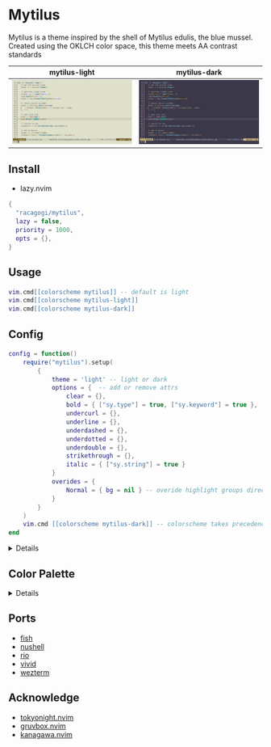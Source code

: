 # Mytilus

Mytilus is a theme inspired by the shell of Mytilus edulis, the blue mussel.
Created using the OKLCH color space,
this theme meets AA contrast standards

|mytilus-light|mytilus-dark|
|---|---|
|![mytilus-light](./asset/mytilus-light.png)|![mytilus-dark](./asset/mytilus-dark.png)|

## Install
		
- lazy.nvim

```lua
{
  "racagogi/mytilus",
  lazy = false,
  priority = 1000,
  opts = {},
}
```
## Usage
		
```lua
vim.cmd[[colorscheme mytilus]] -- default is light
vim.cmd[[colorscheme mytilus-light]]
vim.cmd[[colorscheme mytilus-dark]]
```

## Config	
			
```lua
config = function()
	require("mytilus").setup(
		{
			theme = 'light' -- light or dark
			options = {  -- add or remove attrs
				clear = {},
				bold = { ["sy.type"] = true, ["sy.keyword"] = true },
				undercurl = {},
				underline = {},
				underdashed = {},
				underdotted = {},
				underdouble = {},
				strikethrough = {},
				italic = { ["sy.string"] = true }
			}
			overides = { 
				Normal = { bg = nil } -- overide highlight groups directly
			}
		}
	)
	vim.cmd [[colorscheme mytilus-dark]] -- colorscheme takes precedence over theme
end
```
<details>

## light colors

| | hex | rgb | OKlab |
|---|---|---|
| d0_black | #38373F | [55.92, 54.62, 63.23] |  [0.34, 0.01, -0.01] |
| d0_white | #383930 | [55.83, 56.84, 48.03] |  [0.34, -0.01, 0.01] |
| d1_black | #403E47 | [63.71, 62.39, 71.19] |  [0.37, 0.01, -0.01] |
| d1_white | #404138 | [63.61, 64.65, 55.67] |  [0.37, -0.01, 0.01] |
| d2_black | #48464F | [71.65, 70.32, 79.3] |  [0.4, 0.01, -0.01] |
| d2_white | #48493F | [71.55, 72.63, 63.48] |  [0.4, -0.01, 0.01] |
| d3_black | #504E58 | [79.74, 78.4, 87.54] |  [0.43, 0.01, -0.01] |
| d3_white | #505147 | [79.65, 80.75, 71.45] |  [0.43, -0.01, 0.01] |
| d1_red | #5B303E | [91.35, 48.26, 62.24] |  [0.37, 0.06, 0.0] |
| d1_orange | #5C3421 | [91.88, 51.84, 33.36] |  [0.37, 0.05, 0.05] |
| d1_yellow | #4D3E10 | [77.06, 61.86, 16.25] |  [0.37, 0.0, 0.06] |
| d1_chartreuse | #304723 | [48.35, 71.33, 35.07] |  [0.37, -0.05, 0.05] |
| d1_green | #054B41 | [5.0, 74.72, 64.97] |  [0.37, -0.06, 0.0] |
| d1_cyan | #0B4759 | [11.0, 70.56, 89.47] |  [0.37, -0.05, -0.05] |
| d1_blue | #323E62 | [50.3, 61.59, 98.22] |  [0.37, -0.0, -0.06] |
| d1_purple | #4D3557 | [76.64, 52.71, 87.31] |  [0.37, 0.05, -0.05] |
| d3_red | #713D4E | [112.92, 61.3, 78.01] |  [0.43, 0.08, 0.0] |
| d3_orange | #72422B | [113.55, 65.58, 43.46] |  [0.43, 0.05, 0.05] |
| d3_yellow | #604E17 | [95.76, 77.58, 23.21] |  [0.43, 0.0, 0.08] |
| d3_chartreuse | #3D592E | [61.38, 88.91, 45.51] |  [0.43, -0.05, 0.05] |
| d3_green | #0A5D51 | [9.57, 92.97, 81.29] |  [0.43, -0.08, 0.0] |
| d3_cyan | #11586F | [17.3, 88.0, 110.64] |  [0.43, -0.05, -0.05] |
| d3_blue | #404D79 | [63.7, 77.25, 121.12] |  [0.43, -0.0, -0.08] |
| d3_purple | #5F436C | [95.27, 66.61, 108.05] |  [0.43, 0.05, -0.05] |
| v0_black | #F5F3FF | [245.03, 243.47, 254.71] |  [0.97, 0.01, -0.01] |
| v0_white | #F5F6EB | [244.92, 246.34, 235.02] |  [0.97, -0.01, 0.01] |
| v1_black | #E8E5FB | [231.89, 228.66, 250.83] |  [0.93, 0.01, -0.03] |
| v1_white | #E8EAD4 | [231.65, 234.34, 211.8] |  [0.93, -0.01, 0.03] |
| v2_black | #DBD8ED | [218.75, 215.54, 237.47] |  [0.89, 0.01, -0.03] |
| v2_white | #DBDDC7 | [218.52, 221.17, 198.86] |  [0.89, -0.01, 0.03] |
| v3_black | #CECBE0 | [205.76, 202.58, 224.25] |  [0.85, 0.01, -0.03] |
| v3_white | #CED0BA | [205.54, 208.14, 186.08] |  [0.85, -0.01, 0.03] |
| v2_red | #F8CED9 | [248.16, 205.67, 217.22] |  [0.89, 0.05, 0.0] |
| v2_orange | #F8D1C0 | [248.29, 209.16, 192.02] |  [0.89, 0.04, 0.04] |
| v2_yellow | #E7DAB6 | [231.48, 217.98, 181.81] |  [0.89, 0.0, 0.05] |
| v2_chartreuse | #CDE3C2 | [204.89, 226.73, 193.8] |  [0.89, -0.04, 0.04] |
| v2_green | #B8E6DC | [183.77, 230.17, 219.84] |  [0.89, -0.05, 0.0] |
| v2_cyan | #B8E2F4 | [184.33, 226.48, 243.96] |  [0.89, -0.04, -0.04] |
| v2_blue | #CEDAFD | [205.61, 217.95, 252.88] |  [0.89, -0.0, -0.05] |
| v2_purple | #E8D1F2 | [231.53, 209.4, 242.03] |  [0.89, 0.04, -0.04] |


### contrast

| | v0_black | v0_white | v1_black | v1_white | v2_black | v2_white |
|---|---|---|---|---|---|---|
| d0_black | 10.79 | 10.85 | 9.55 | 9.65 | 8.43 | 8.53 |
| d0_white | 10.72 | 10.77 | 9.48 | 9.59 | 8.38 | 8.47 |
| d1_black | 9.58 | 9.63 | 8.47 | 8.57 | 7.49 | 7.57 |
| d1_white | 9.51 | 9.56 | 8.41 | 8.5 | 7.43 | 7.52 |
| d2_black | 8.46 | 8.5 | 7.48 | 7.56 | 6.61 | 6.69 |
| d2_white | 8.39 | 8.44 | 7.42 | 7.51 | 6.56 | 6.63 |
| d3_black | 7.44 | 7.48 | 6.59 | 6.66 | 5.82 | 5.89 |
| d3_white | 7.39 | 7.43 | 6.53 | 6.61 | 5.77 | 5.84 |
| d1_red | 9.87 | 9.92 | 8.73 | 8.83 | 7.71 | 7.8 |
| d1_orange | 9.77 | 9.83 | 8.65 | 8.74 | 7.64 | 7.73 |
| d1_yellow | 9.55 | 9.6 | 8.45 | 8.55 | 7.47 | 7.55 |
| d1_chartreuse | 9.31 | 9.36 | 8.24 | 8.33 | 7.28 | 7.36 |
| d1_green | 9.22 | 9.27 | 8.16 | 8.25 | 7.21 | 7.29 |
| d1_cyan | 9.37 | 9.42 | 8.29 | 8.38 | 7.32 | 7.4 |
| d1_blue | 9.63 | 9.68 | 8.52 | 8.61 | 7.53 | 7.61 |
| d1_purple | 9.82 | 9.87 | 8.69 | 8.79 | 7.68 | 7.76 |
| d3_red | 7.73 | 7.77 | 6.84 | 6.91 | 6.04 | 6.11 |
| d3_orange | 7.64 | 7.68 | 6.76 | 6.83 | 5.97 | 6.04 |
| d3_yellow | 7.43 | 7.47 | 6.57 | 6.64 | 5.81 | 5.87 |
| d3_chartreuse | 7.2 | 7.24 | 6.37 | 6.44 | 5.63 | 5.7 |
| d3_green | 7.12 | 7.16 | 6.3 | 6.37 | 5.57 | 5.63 |
| d3_cyan | 7.25 | 7.29 | 6.41 | 6.49 | 5.67 | 5.73 |
| d3_blue | 7.5 | 7.54 | 6.63 | 6.71 | 5.86 | 5.93 |
| d3_purple | 7.68 | 7.72 | 6.8 | 6.87 | 6.0 | 6.07 |


| | v3_black | v3_white | v2_red | v2_orange | v2_yellow | v2_chartreuse | v2_green | v2_cyan | v2_blue | v2_purple |
|---|---|---|---|---|---|---|---|---|---|---|
| d0_black | 7.42 | 7.51 | 8.32 | 8.37 | 8.49 | 8.61 | 8.66 | 8.59 | 8.46 | 8.35 |
| d0_white | 7.37 | 7.45 | 8.26 | 8.31 | 8.43 | 8.55 | 8.6 | 8.53 | 8.4 | 8.29 |
| d1_black | 6.58 | 6.66 | 7.38 | 7.43 | 7.54 | 7.64 | 7.68 | 7.62 | 7.51 | 7.41 |
| d1_white | 6.53 | 6.61 | 7.33 | 7.38 | 7.48 | 7.59 | 7.62 | 7.57 | 7.45 | 7.35 |
| d2_black | 5.81 | 5.88 | 6.52 | 6.56 | 6.66 | 6.75 | 6.78 | 6.73 | 6.63 | 6.54 |
| d2_white | 5.77 | 5.84 | 6.47 | 6.51 | 6.61 | 6.7 | 6.73 | 6.68 | 6.58 | 6.49 |
| d3_black | 5.12 | 5.18 | 5.74 | 5.78 | 5.86 | 5.94 | 5.97 | 5.92 | 5.84 | 5.76 |
| d3_white | 5.08 | 5.14 | 5.69 | 5.73 | 5.81 | 5.9 | 5.92 | 5.88 | 5.79 | 5.72 |
| d1_red | 6.78 | 6.86 | 7.61 | 7.66 | 7.77 | 7.88 | 7.92 | 7.86 | 7.74 | 7.64 |
| d1_orange | 6.72 | 6.8 | 7.53 | 7.58 | 7.69 | 7.8 | 7.84 | 7.78 | 7.66 | 7.56 |
| d1_yellow | 6.57 | 6.65 | 7.36 | 7.41 | 7.52 | 7.63 | 7.66 | 7.6 | 7.49 | 7.39 |
| d1_chartreuse | 6.4 | 6.48 | 7.18 | 7.23 | 7.33 | 7.44 | 7.47 | 7.41 | 7.3 | 7.21 |
| d1_green | 6.34 | 6.42 | 7.11 | 7.16 | 7.26 | 7.36 | 7.4 | 7.34 | 7.23 | 7.14 |
| d1_cyan | 6.44 | 6.51 | 7.22 | 7.27 | 7.37 | 7.48 | 7.51 | 7.45 | 7.34 | 7.25 |
| d1_blue | 6.62 | 6.7 | 7.42 | 7.47 | 7.58 | 7.69 | 7.72 | 7.66 | 7.55 | 7.45 |
| d1_purple | 6.75 | 6.83 | 7.57 | 7.62 | 7.73 | 7.84 | 7.88 | 7.82 | 7.7 | 7.6 |
| d3_red | 5.31 | 5.37 | 5.95 | 6.0 | 6.08 | 6.17 | 6.2 | 6.15 | 6.06 | 5.98 |
| d3_orange | 5.25 | 5.31 | 5.88 | 5.93 | 6.01 | 6.1 | 6.13 | 6.08 | 5.99 | 5.91 |
| d3_yellow | 5.11 | 5.17 | 5.72 | 5.76 | 5.85 | 5.93 | 5.96 | 5.91 | 5.82 | 5.75 |
| d3_chartreuse | 4.95 | 5.01 | 5.55 | 5.59 | 5.67 | 5.75 | 5.78 | 5.73 | 5.65 | 5.57 |
| d3_green | 4.89 | 4.95 | 5.49 | 5.52 | 5.6 | 5.68 | 5.71 | 5.67 | 5.58 | 5.51 |
| d3_cyan | 4.98 | 5.04 | 5.59 | 5.63 | 5.71 | 5.79 | 5.82 | 5.77 | 5.68 | 5.61 |
| d3_blue | 5.15 | 5.22 | 5.78 | 5.82 | 5.9 | 5.98 | 6.01 | 5.97 | 5.88 | 5.8 |
| d3_purple | 5.28 | 5.34 | 5.92 | 5.96 | 6.05 | 6.13 | 6.16 | 6.11 | 6.02 | 5.94 |


## dark colors

| | hex | rgb | OKlab |
|---|---|---|
| d0_black | #DBD9E4 | [218.62, 217.08, 228.08] |  [0.89, 0.01, -0.01] |
| d0_white | #DBDCD1 | [218.5, 219.89, 208.8] |  [0.89, -0.01, 0.01] |
| d1_black | #D1CFDA | [208.86, 207.34, 218.24] |  [0.86, 0.01, -0.01] |
| d1_white | #D1D2C7 | [208.75, 210.12, 199.13] |  [0.86, -0.01, 0.01] |
| d2_black | #C7C6D0 | [199.19, 197.68, 208.48] |  [0.83, 0.01, -0.01] |
| d2_white | #C7C8BE | [199.07, 200.44, 189.54] |  [0.83, -0.01, 0.01] |
| d3_black | #BEBCC7 | [189.6, 188.1, 198.81] |  [0.8, 0.01, -0.01] |
| d3_white | #BDBFB4 | [189.49, 190.84, 180.03] |  [0.8, -0.01, 0.01] |
| d1_red | #F6C0CF | [246.18, 191.87, 207.09] |  [0.86, 0.06, 0.0] |
| d1_orange | #F6C4AE | [246.45, 196.34, 174.26] |  [0.86, 0.05, 0.05] |
| d1_yellow | #E1D0A1 | [225.45, 207.83, 160.58] |  [0.86, 0.0, 0.06] |
| d1_chartreuse | #BFDBB1 | [191.02, 219.16, 176.51] |  [0.86, -0.05, 0.05] |
| d1_green | #A2E0D2 | [162.18, 223.55, 210.46] |  [0.86, -0.06, 0.0] |
| d1_cyan | #A3DBF1 | [163.17, 218.74, 241.37] |  [0.86, -0.05, -0.05] |
| d1_blue | #C0D0FD | [192.14, 207.75, 252.72] |  [0.86, -0.0, -0.06] |
| d1_purple | #E1C5EF | [225.41, 196.76, 238.86] |  [0.86, 0.05, -0.05] |
| d3_red | #E7AABC | [231.15, 170.0, 187.6] |  [0.8, 0.08, 0.0] |
| d3_orange | #E8AF96 | [231.55, 175.04, 149.99] |  [0.8, 0.05, 0.05] |
| d3_yellow | #D0BC86 | [208.41, 188.19, 133.8] |  [0.8, 0.0, 0.08] |
| d3_chartreuse | #A9C999 | [169.2, 201.09, 152.51] |  [0.8, -0.05, 0.05] |
| d3_green | #86CEBF | [134.44, 206.02, 191.43] |  [0.8, -0.08, 0.0] |
| d3_cyan | #88C9E2 | [135.93, 200.51, 226.29] |  [0.8, -0.05, -0.05] |
| d3_blue | #ABBCEF | [170.69, 188.07, 239.0] |  [0.8, -0.0, -0.08] |
| d3_purple | #D0B0DF | [208.25, 175.64, 223.41] |  [0.8, 0.05, -0.05] |
| v0_black | #222028 | [33.64, 32.39, 40.35] |  [0.25, 0.01, -0.01] |
| v0_white | #22221A | [33.56, 34.45, 26.23] |  [0.25, -0.01, 0.01] |
| v1_black | #2C2939 | [43.57, 40.66, 57.16] |  [0.29, 0.01, -0.03] |
| v1_white | #2B2D1B | [43.37, 44.97, 27.42] |  [0.29, -0.01, 0.03] |
| v2_black | #363344 | [53.58, 50.67, 67.71] |  [0.33, 0.01, -0.03] |
| v2_white | #353725 | [53.39, 55.11, 37.16] |  [0.33, -0.01, 0.03] |
| v3_black | #403D4F | [63.91, 60.99, 78.53] |  [0.37, 0.01, -0.03] |
| v3_white | #40422F | [63.71, 65.54, 47.2] |  [0.37, -0.01, 0.03] |
| v2_red | #4A2A34 | [74.4, 42.13, 52.24] |  [0.33, 0.05, 0.0] |
| v2_orange | #4B2D1F | [74.75, 44.8, 31.2] |  [0.33, 0.04, 0.04] |
| v2_yellow | #3F3414 | [63.33, 52.13, 20.44] |  [0.33, 0.0, 0.05] |
| v2_chartreuse | #2A3B20 | [42.03, 59.15, 32.49] |  [0.33, -0.04, 0.04] |
| v2_green | #113E36 | [17.09, 61.71, 54.28] |  [0.33, -0.05, 0.0] |
| v2_cyan | #133B49 | [19.24, 58.66, 72.67] |  [0.33, -0.04, -0.04] |
| v2_blue | #2B344F | [43.27, 51.98, 79.28] |  [0.33, -0.0, -0.05] |
| v2_purple | #3F2D47 | [63.08, 45.35, 71.08] |  [0.33, 0.04, -0.04] |


### contrast

| | v0_black | v0_white | v1_black | v1_white | v2_black | v2_white |
|---|---|---|---|---|---|---|
| d0_black | 11.5 | 11.44 | 10.19 | 10.07 | 8.83 | 8.71 |
| d0_white | 11.57 | 11.51 | 10.25 | 10.12 | 8.88 | 8.76 |
| d1_black | 10.45 | 10.4 | 9.26 | 9.15 | 8.02 | 7.91 |
| d1_white | 10.51 | 10.46 | 9.32 | 9.2 | 8.07 | 7.96 |
| d2_black | 9.47 | 9.42 | 8.39 | 8.29 | 7.27 | 7.17 |
| d2_white | 9.53 | 9.48 | 8.44 | 8.34 | 7.31 | 7.21 |
| d3_black | 8.56 | 8.52 | 7.59 | 7.49 | 6.57 | 6.48 |
| d3_white | 8.61 | 8.57 | 7.63 | 7.54 | 6.61 | 6.52 |
| d1_red | 10.2 | 10.15 | 9.04 | 8.93 | 7.83 | 7.72 |
| d1_orange | 10.3 | 10.24 | 9.12 | 9.01 | 7.9 | 7.79 |
| d1_yellow | 10.49 | 10.44 | 9.3 | 9.18 | 8.05 | 7.94 |
| d1_chartreuse | 10.69 | 10.64 | 9.48 | 9.36 | 8.21 | 8.09 |
| d1_green | 10.77 | 10.71 | 9.54 | 9.42 | 8.26 | 8.15 |
| d1_cyan | 10.65 | 10.6 | 9.44 | 9.32 | 8.18 | 8.06 |
| d1_blue | 10.44 | 10.38 | 9.25 | 9.13 | 8.01 | 7.9 |
| d1_purple | 10.26 | 10.2 | 9.09 | 8.98 | 7.87 | 7.76 |
| d3_red | 8.31 | 8.27 | 7.36 | 7.27 | 6.38 | 6.29 |
| d3_orange | 8.4 | 8.35 | 7.44 | 7.35 | 6.45 | 6.36 |
| d3_yellow | 8.59 | 8.55 | 7.61 | 7.52 | 6.6 | 6.5 |
| d3_chartreuse | 8.8 | 8.75 | 7.79 | 7.7 | 6.75 | 6.66 |
| d3_green | 8.87 | 8.82 | 7.86 | 7.76 | 6.81 | 6.71 |
| d3_cyan | 8.75 | 8.71 | 7.76 | 7.66 | 6.72 | 6.63 |
| d3_blue | 8.53 | 8.49 | 7.56 | 7.47 | 6.55 | 6.46 |
| d3_purple | 8.36 | 8.32 | 7.41 | 7.32 | 6.42 | 6.33 |


| | v3_black | v3_white | v2_red | v2_orange | v2_yellow | v2_chartreuse | v2_green | v2_cyan | v2_blue | v2_purple |
|---|---|---|---|---|---|---|---|---|---|---|
| d0_black | 7.54 | 7.43 | 8.97 | 8.91 | 8.77 | 8.61 | 8.55 | 8.64 | 8.81 | 8.94 |
| d0_white | 7.59 | 7.47 | 9.03 | 8.96 | 8.82 | 8.66 | 8.6 | 8.69 | 8.86 | 8.99 |
| d1_black | 6.85 | 6.75 | 8.16 | 8.1 | 7.96 | 7.82 | 7.77 | 7.85 | 8.01 | 8.12 |
| d1_white | 6.89 | 6.79 | 8.2 | 8.14 | 8.01 | 7.87 | 7.82 | 7.9 | 8.05 | 8.17 |
| d2_black | 6.21 | 6.12 | 7.39 | 7.34 | 7.22 | 7.09 | 7.04 | 7.12 | 7.26 | 7.36 |
| d2_white | 6.25 | 6.16 | 7.44 | 7.38 | 7.26 | 7.13 | 7.08 | 7.16 | 7.3 | 7.41 |
| d3_black | 5.61 | 5.53 | 6.68 | 6.63 | 6.52 | 6.41 | 6.36 | 6.43 | 6.56 | 6.65 |
| d3_white | 5.65 | 5.56 | 6.72 | 6.67 | 6.56 | 6.45 | 6.4 | 6.47 | 6.6 | 6.7 |
| d1_red | 6.69 | 6.59 | 7.96 | 7.9 | 7.78 | 7.64 | 7.59 | 7.67 | 7.82 | 7.93 |
| d1_orange | 6.75 | 6.65 | 8.03 | 7.98 | 7.85 | 7.71 | 7.65 | 7.74 | 7.89 | 8.0 |
| d1_yellow | 6.88 | 6.78 | 8.19 | 8.13 | 8.0 | 7.85 | 7.8 | 7.88 | 8.04 | 8.16 |
| d1_chartreuse | 7.01 | 6.91 | 8.34 | 8.28 | 8.15 | 8.0 | 7.95 | 8.03 | 8.19 | 8.31 |
| d1_green | 7.06 | 6.95 | 8.4 | 8.34 | 8.2 | 8.06 | 8.0 | 8.09 | 8.25 | 8.37 |
| d1_cyan | 6.98 | 6.88 | 8.31 | 8.25 | 8.12 | 7.97 | 7.92 | 8.0 | 8.16 | 8.28 |
| d1_blue | 6.84 | 6.74 | 8.14 | 8.08 | 7.95 | 7.81 | 7.76 | 7.84 | 7.99 | 8.11 |
| d1_purple | 6.72 | 6.63 | 8.0 | 7.95 | 7.82 | 7.68 | 7.62 | 7.71 | 7.86 | 7.97 |
| d3_red | 5.45 | 5.37 | 6.48 | 6.44 | 6.33 | 6.22 | 6.18 | 6.24 | 6.37 | 6.46 |
| d3_orange | 5.51 | 5.42 | 6.55 | 6.51 | 6.4 | 6.29 | 6.24 | 6.31 | 6.43 | 6.53 |
| d3_yellow | 5.63 | 5.55 | 6.7 | 6.66 | 6.55 | 6.43 | 6.39 | 6.46 | 6.58 | 6.68 |
| d3_chartreuse | 5.77 | 5.68 | 6.86 | 6.81 | 6.7 | 6.58 | 6.54 | 6.61 | 6.74 | 6.84 |
| d3_green | 5.82 | 5.73 | 6.92 | 6.87 | 6.76 | 6.64 | 6.59 | 6.66 | 6.79 | 6.89 |
| d3_cyan | 5.74 | 5.65 | 6.83 | 6.78 | 6.67 | 6.55 | 6.51 | 6.58 | 6.71 | 6.8 |
| d3_blue | 5.6 | 5.51 | 6.66 | 6.61 | 6.5 | 6.39 | 6.34 | 6.41 | 6.54 | 6.63 |
| d3_purple | 5.48 | 5.4 | 6.52 | 6.48 | 6.37 | 6.26 | 6.21 | 6.28 | 6.4 | 6.5 |



</details>

## Color Palette

<details>

```lua
---@class Palette
---@field tc TerminalColor
---@field di Diagnostic
---@field fg Foreground
---@field bg Background
---@field sy Syntax
---@field df Diff
---@field rb Rainbow
---@field at Attr
---@field ui UI

---@class TerminalColor
---@field black         Color
---@field red           Color
---@field orange        Color
---@field yellow        Color
---@field green         Color
---@field mint          Color
---@field cyan          Color
---@field blue          Color
---@field magenta       Color
---@field white         Color
---@field bright_black  Color
---@field bright_white  Color

---@class Diagnostic
---@field error         Color
---@field warn          Color
---@field ok            Color
---@field info          Color
---@field hint          Color

---@class Rainbow
---@field rb1           Color
---@field rb2           Color
---@field rb3           Color
---@field rb4           Color
---@field rb5           Color
---@field rb6           Color
---@field rb7           Color

---@class Diff
---@field delete        Color
---@field add           Color
---@field change        Color
---@field difftext      Color

---@class Attr
---@field clear         Color
---@field bold          Color
---@field strikethrough Color
---@field underline     Color
---@field undercurl     Color
---@field underdouble   Color
---@field underdotted   Color
---@field underdashed   Color
---@field italic        Color

---@class Foreground
---@field strong        Color
---@field text          Color
---@field comment       Color

---@class Background
---@field float         Color
---@field plain	        Color
---@field visual        Color

---@class UI
---@field important  Color
---@field warning    Color
---@field info       Color
---@field hint       Color
---@field select     Color
---@field note       Color
---@field doc        Color
---@field sign       Color
---@field cursorline Color
---@field bar        Bar
---@field board      Board
---@field border     Color
---@field inactive   Color
---@field cursor     Color
---@field dir        Color
---@field fold       Color
---@field nontext    Color
---@field candidate  Color
---@field pmenu      Color
---@field pselect    Color

---@class Bar
---@field active     Color
---@field inactive   Color

---@class Board
---@field light      Color
---@field dark       Color

---@class Syntax
---@field keyword    Color
---@field constant   Color
---@field type       Color
---@field macro      Color
---@field functions  Color
---@field statement  Color
---@field modifier   Color
---@field operator   Color
---@field string     Color
---@field symbol     Color
---@field struct     Color
---@field member     Color
---@field parameter  Color
---@field variable   Color
---@field construct  Color
---@field special    Color
```
</details>
	
## Ports

- [fish](./themes/fish)
- [nushell](./themes/nu)
- [rio](./themes/rio)
- [vivid](./themes/vivid)
- [wezterm](./themes/wezterm)

## Acknowledge

- [tokyonight.nvim](https://github.com/folke/tokyonight.nvim)
- [gruvbox.nvim](https://github.com/ellisonleao/gruvbox.nvim)
- [kanagawa.nvim](https://github.com/rebelot/kanagawa.nvim)
